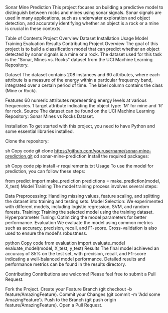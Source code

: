 Sonar Mine Prediction
This project focuses on building a predictive model to distinguish between rocks and mines using sonar signals. Sonar signals are used in many applications, such as underwater exploration and object detection, and accurately identifying whether an object is a rock or a mine is crucial in these contexts.

Table of Contents
Project Overview
Dataset
Installation
Usage
Model Training
Evaluation
Results
Contributing
Project Overview
The goal of this project is to build a classification model that can predict whether an object detected by sonar signals is a mine or a rock. The dataset used for this task is the "Sonar, Mines vs. Rocks" dataset from the UCI Machine Learning Repository.

Dataset
The dataset contains 208 instances and 60 attributes, where each attribute is a measure of the energy within a particular frequency band, integrated over a certain period of time. The label column contains the class (Mine or Rock).

Features
60 numeric attributes representing energy levels at various frequencies.
1 target attribute indicating the object type: 'M' for mine and 'R' for rock.
Source
The dataset can be found on the UCI Machine Learning Repository: Sonar Mines vs Rocks Dataset.

Installation
To get started with this project, you need to have Python and some essential libraries installed.

Clone the repository:

sh
Copy code
git clone https://github.com/yourusername/sonar-mine-prediction.git
cd sonar-mine-prediction
Install the required packages:

sh
Copy code
pip install -r requirements.txt
Usage
To use the model for prediction, you can follow these steps:

from predict import make_prediction
predictions = make_prediction(model, X_test)
Model Training
The model training process involves several steps:

Data Preprocessing: Handling missing values, feature scaling, and splitting the dataset into training and testing sets.
Model Selection: We experimented with different models, including logistic regression, SVM, and random forests.
Training: Training the selected model using the training dataset.
Hyperparameter Tuning: Optimizing the model parameters for better performance.
Evaluation
We evaluate the model using common metrics such as accuracy, precision, recall, and F1-score. Cross-validation is also used to ensure the model's robustness.

python
Copy code
from evaluation import evaluate_model
evaluate_model(model, X_test, y_test)
Results
The final model achieved an accuracy of 85% on the test set, with precision, recall, and F1-score indicating a well-balanced model performance. Detailed results and performance metrics can be found in the results directory.

Contributing
Contributions are welcome! Please feel free to submit a Pull Request.

Fork the Project.
Create your Feature Branch (git checkout -b feature/AmazingFeature).
Commit your Changes (git commit -m 'Add some AmazingFeature').
Push to the Branch (git push origin feature/AmazingFeature).
Open a Pull Request.

